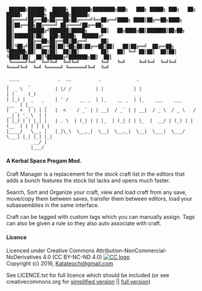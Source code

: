      ██████╗██████╗  █████╗ ███████╗████████╗███╗   ███╗ █████╗ ███╗   ██╗ █████╗  ██████╗ ███████╗██████╗ 
    ██╔════╝██╔══██╗██╔══██╗██╔════╝╚══██╔══╝████╗ ████║██╔══██╗████╗  ██║██╔══██╗██╔════╝ ██╔════╝██╔══██╗
    ██║     ██████╔╝███████║█████╗     ██║   ██╔████╔██║███████║██╔██╗ ██║███████║██║  ███╗█████╗  ██████╔╝
    ██║     ██╔══██╗██╔══██║██╔══╝     ██║   ██║╚██╔╝██║██╔══██║██║╚██╗██║██╔══██║██║   ██║██╔══╝  ██╔══██╗
    ╚██████╗██║  ██║██║  ██║██║        ██║   ██║ ╚═╝ ██║██║  ██║██║ ╚████║██║  ██║╚██████╔╝███████╗██║  ██║
     ╚═════╝╚═╝  ╚═╝╚═╝  ╚═╝╚═╝        ╚═╝   ╚═╝     ╚═╝╚═╝  ╚═╝╚═╝  ╚═══╝╚═╝  ╚═╝ ╚═════╝ ╚══════╝╚═╝  ╚═╝
                                                                                                       
     ____              _  __          _             _                           _       _ 
    |  _ \            | |/ /         | |           | |                         | |     (_)
    | |_) |  _   _    | ' /    __ _  | |_    __ _  | |_    ___    ___     ___  | |__    _ 
    |  _ <  | | | |   |  <    / _` | | __|  / _` | | __|  / _ \  / _ \   / __| | '_ \  | |
    | |_) | | |_| |   | . \  | (_| | | |_  | (_| | | |_  |  __/ | (_) | | (__  | | | | | |
    |____/   \__, |   |_|\_\  \__,_|  \__|  \__,_|  \__|  \___|  \___/   \___| |_| |_| |_|
              __/ |                                                                       
             |___/                                                                      
 
#### A Kerbal Space Progam Mod.    
Craft Manager is a replacement for the stock craft list in the editors that adds a bunch features the stock list lacks and opens much faster.  

Search, Sort and Organize your craft, view and load craft from any save, move/copy them between saves, transfer them between editors, load your subassemblies in the same interface.

Craft can be tagged with custom tags which you can manually assign. Tags can also be given a rule so they also auto associate with craft.



#### Licence
Licenced under Creative Commons Attribution-NonCommercial-NoDerivatives 4.0 (CC BY-NC-ND 4.0) [![CC logo](https://i.creativecommons.org/l/by-nc-nd/4.0/88x31.png "CC BY-NC-ND 4.0")](https://creativecommons.org/licenses/by-nc-nd/4.0/)    
Copyright (c) 2016, <Katateochi@gmail.com>    

See LICENCE.txt for full licence which should be included (or see creativecommons.org for [simplified version](https://creativecommons.org/licenses/by-nc-nd/4.0/) || [full version](https://creativecommons.org/licenses/by-nc-nd/4.0/legalcode))
 
